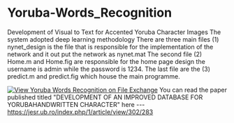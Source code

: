 # Yoruba-Words_Recognition
Development of Visual to Text for Accented Yoruba Character Images
The system adopted deep learning methodology
There are three main files (1) nynet_design is the file that is responsible for the implementation of the network and it out put the network as nynet.mat
The second file (2) Home.m and  Home.fig are responsible for the home page design the username is admin while the password is 1234.
The last file are the (3) predict.m and predict.fig which house the main programme.


[![View Yoruba Words Recognition on File Exchange](https://www.mathworks.com/matlabcentral/images/matlab-file-exchange.svg)](https://www.mathworks.com/matlabcentral/fileexchange/113920-yoruba-words-recognition)
You can read the paper published titled "DEVELOPMENT OF AN IMPROVED DATABASE FOR YORUBAHANDWRITTEN CHARACTER" here --- https://jesr.ub.ro/index.php/1/article/view/302/283
